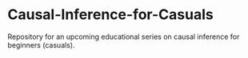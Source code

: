 # Causal-Inference-for-Casuals
Repository for an upcoming educational series on causal inference for beginners (casuals).
